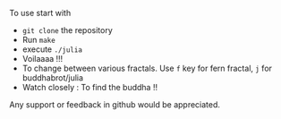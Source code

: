 To use start with 

- `git clone` the repository
- Run `make`
- execute `./julia` 
- Voilaaaa !!! 
- To change between various fractals. Use `f` key for fern fractal, `j` for buddhabrot/julia 
- Watch closely : To find the buddha !!


Any support or feedback in github would be appreciated. 